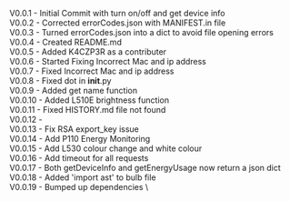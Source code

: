 V0.0.1 - Initial Commit with turn on/off and get device info\
V0.0.2 - Corrected errorCodes.json with MANIFEST.in file\
V0.0.3 - Turned errorCodes.json into a dict to avoid file opening errors\
V0.0.4 - Created README.md\
V0.0.5 - Added K4CZP3R as a contributer\
V0.0.6 - Started Fixing Incorrect Mac and ip address\
V0.0.7 - Fixed Incorrect Mac and ip address\
V0.0.8 - Fixed dot in __init__.py\
V0.0.9 - Added get name function\
V0.0.10 - Added L510E brightness function\
V0.0.11 - Fixed HISTORY.md file not found\
V0.0.12 - \
V0.0.13 - Fix RSA export_key issue\
V0.0.14 - Add P110 Energy Monitoring\
V0.0.15 - Add L530 colour change and white colour\
V0.0.16 - Add timeout for all requests\
V0.0.17 - Both getDeviceInfo and getEnergyUsage now return a json dict \
V0.0.18 - Added 'import ast' to bulb file \
V0.0.19 - Bumped up dependencies \
